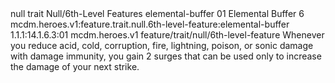 <ability>
  <metadata>
    <class>null</class>
    <feature_type>trait</feature_type>
    <file_dpath>Null/6th-Level Features</file_dpath>
    <item_id>elemental-buffer</item_id>
    <item_index>01</item_index>
    <item_name>Elemental Buffer</item_name>
    <level>6</level>
    <scc>mcdm.heroes.v1:feature.trait.null.6th-level-feature:elemental-buffer</scc>
    <scdc>1.1.1:14.1.6.3:01</scdc>
    <source>mcdm.heroes.v1</source>
    <type>feature/trait/null/6th-level-feature</type>
  </metadata>
  <effects>
    <effect type="mundane">Whenever you reduce acid, cold, corruption, fire, lightning, poison, or sonic damage with damage immunity, you gain 2 surges that can be used only to increase the damage of your next strike.</effect>
  </effects>
</ability>
